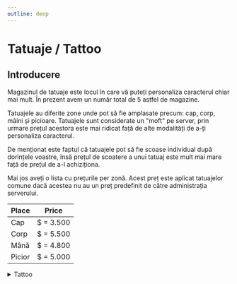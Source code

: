 ```yaml
---
outline: deep
---
```


# Tatuaje / Tattoo

## Introducere

Magazinul de tatuaje este locul în care vă puteți personaliza caracterul chiar mai mult. În prezent avem un număr total de 5 astfel de magazine.

Tatuajele au diferite zone unde pot să fie amplasate precum: cap, corp, mâini și picioare. Tatuajele sunt considerate un "moft" pe server, prin urmare prețul acestora este mai ridicat față de alte modalități de a-ți personaliza caracterul. 

De menționat este faptul că tatuajele pot să fie scoase individual după dorințele voastre, însă prețul de scoatere a unui tatuaj este mult mai mare față de prețul de a-l achiziționa.

Mai jos aveți o lista cu prețurile per zonă. Acest preț este aplicat tatuajelor comune dacă acestea nu au un preț predefinit de către administrația serverului.

|Place|Price|
|-|-|
|Cap|$ = 3.500|
|Corp|$ = 5.500|
|Mână|$ = 4.800|
|Picior|$ = 5.000|

<details>
  <summary>Tattoo</summary>
  <img src="https://v.b-zone.ro/images/wiki/tattoo.gif" alt="Tattoo">
</details>